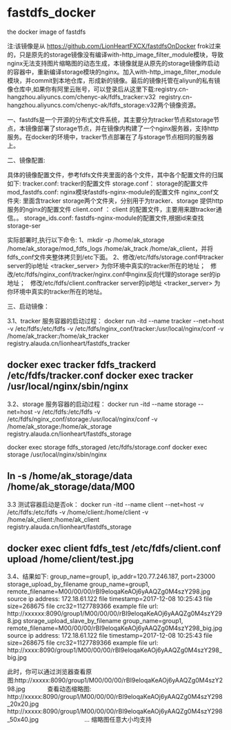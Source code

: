 # fastdfs_docker
the docker image of fastdfs

注:该镜像是从 https://github.com/LionHeartFXCX/fastdfsOnDocker frok过来的，只是原先的storage镜像没有编译with-http_image_filter_module模块，导致nginx无法支持图片缩略图的动态生成，本镜像就是从原先的storage镜像昨启动的容器中，重新编译storage模块的nginx。加入with-http_image_filter_module模块，并commit到本地仓库，形成新的镜像。最后的镜像托管在aliyun的私有镜像仓库中,如果你有阿里云账号，可以登录后从这里下载:registry.cn-hangzhou.aliyuncs.com/chenyc-ak/fdfs_tracker:v32  registry.cn-hangzhou.aliyuncs.com/chenyc-ak/fdfs_storage:v32两个镜像资源。

一、fastdfs是一个开源的分布式文件系统，其主要分为tracker节点和storage节点，本镜像部署了storage节点，并在镜像内构建了一个nginx服务器，支持http服务。在docker的环境中，tracker节点部署在了与storage节点相同的服务器上。

二、镜像配置:

具体的镜像配置文件，参考fdfs文件夹里面的各个文件，其中各个配置文件的归属如下:
tracker.conf:        tracker的配置文件
storage.conf：       storage的配置文件
mod_fastdfs.conf:    nginx模块fastdfs-nginx-module的配置文件
nginx_conf文件夹:     里面含tracker  storage两个文件夹，分别用于为tracker、storage 提供http服务的nginx的配置文件
client.conf ：       client 的配置文件，主要用来跟tracker通信。。
storage_ids.conf:    fastdfs-nginx-module的配置文件,根据id来查找storage-ser

实际部署时,执行以下命令:
1、mkdir -p /home/ak_storage  /home/ak_storage/mod_fdfs_logs /home/ak_track /home/ak_client，并将fdfs_conf文件夹整体拷贝到/etc下面。
2、修改/etc/fdfs/storage.conf中tracker server的ip地址 <tracker_server> 为你环境中真实的tracker所在的地址；
   修改/etc/fdfs/nginx_conf/tracker/nginx.conf中nginx反向代理的storage ser的ip地址；
   修改/etc/fdfs/client.conftracker server的ip地址 <tracker_server> 为你环境中真实的tracker所在的地址。
   
三、启动镜像：

3.1、tracker 服务容器的启动过程：
docker run -itd --name tracker --net=host -v /etc/fdfs:/etc/fdfs -v /etc/fdfs/nginx_conf/tracker:/usr/local/nginx/conf -v /home/ak_tracker:/home/ak_tracker registry.alauda.cn/lionheart/fastdfs_tracker

docker exec tracker fdfs_trackerd /etc/fdfs/tracker.conf 
docker exec tracker /usr/local/nginx/sbin/nginx
------------------------------------------------------
3.2、storage 服务容器的启动过程：
docker run -itd --name storage --net=host -v /etc/fdfs:/etc/fdfs -v /etc/fdfs/nginx_conf/storage:/usr/local/nginx/conf -v /home/ak_storage:/home/ak_storage registry.alauda.cn/lionheart/fastdfs_storage

docker exec storage fdfs_storaged /etc/fdfs/storage.conf 
docker exec storage /usr/local/nginx/sbin/nginx

ln -s /home/ak_storage/data  /home/ak_storage/data/M00
------------------------------------------------------
3.3 测试容器启动是否ok：
docker run -itd --name client --net=host -v /etc/fdfs:/etc/fdfs -v /home/client:/home/client -v /home/ak_client:/home/ak_client registry.alauda.cn/lionheart/fastdfs_storage

docker exec client fdfs_test /etc/fdfs/client.conf upload /home/client/test.jpg  
-----------------------------------------------------
3.4、结果如下:
group_name=group1, ip_addr=120.77.246.187, port=23000
storage_upload_by_filename
group_name=group1, remote_filename=M00/00/00/rBI9eloqaKeAOj6yAAQZg0M4szY298.jpg
source ip address: 172.18.61.122
file timestamp=2017-12-08 10:25:43
file size=268675
file crc32=1127789366
example file url: http://xxxxxx:8090/group1/M00/00/00/rBI9eloqaKeAOj6yAAQZg0M4szY298.jpg
storage_upload_slave_by_filename
group_name=group1, remote_filename=M00/00/00/rBI9eloqaKeAOj6yAAQZg0M4szY298_big.jpg
source ip address: 172.18.61.122
file timestamp=2017-12-08 10:25:43
file size=268675
file crc32=1127789366
example file url: http://xxxx:8090/group1/M00/00/00/rBI9eloqaKeAOj6yAAQZg0M4szY298_big.jpg

此时，你可以通过浏览器查看原图:http://xxxxx:8090/group1/M00/00/00/rBI9eloqaKeAOj6yAAQZg0M4szY298.jpg
             查看动态缩略图: http://xxxxx:8090/group1/M00/00/00/rBI9eloqaKeAOj6yAAQZg0M4szY298_20x20.jpg
                           http://xxxxx:8090/group1/M00/00/00/rBI9eloqaKeAOj6yAAQZg0M4szY298_50x40.jpg
                           ... 缩略图任意大小均支持

    
     
     

